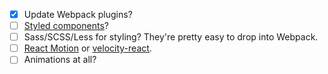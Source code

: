 - [x] Update Webpack plugins?
- [ ] [Styled components](https://github.com/styled-components/styled-components)?
- [ ] Sass/SCSS/Less for styling? They're pretty easy to drop into Webpack.
- [ ] [React Motion](https://github.com/chenglou/react-motion) or [velocity-react](https://github.com/twitter-fabric/velocity-react).
- [ ] Animations at all?
